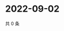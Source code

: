 # 2022-09-02

共 0 条

<!-- BEGIN WEIBO -->
<!-- 最后更新时间 Fri Sep 02 2022 16:21:33 GMT+0800 (China Standard Time) -->

<!-- END WEIBO -->
